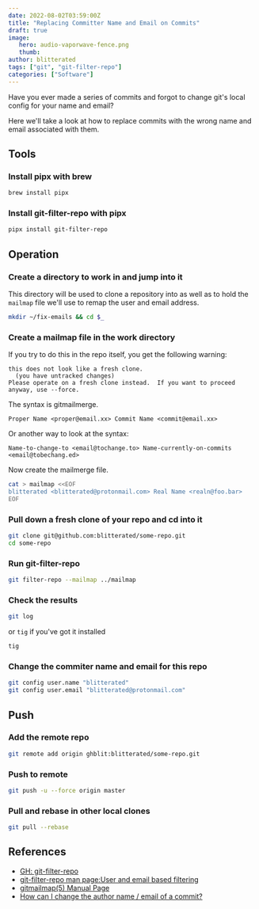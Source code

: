 ```yaml
---
date: 2022-08-02T03:59:00Z
title: "Replacing Committer Name and Email on Commits"
draft: true
image:
   hero: audio-vaporwave-fence.png
   thumb:
author: blitterated
tags: ["git", "git-filter-repo"]
categories: ["Software"]
---
```

Have you ever made a series of commits and forgot to change git's local config for your name and email?

Here we'll take a look at how to replace commits with the wrong name and email associated with them.

## Tools

### Install pipx with brew

```sh
brew install pipx
```

### Install git-filter-repo with pipx

```sh
pipx install git-filter-repo
```

## Operation

### Create a directory to work in and jump into it

This directory will be used to clone a repository into as well as to hold the `mailmap` file we'll use to remap the user and email address.

```sh
mkdir ~/fix-emails && cd $_
```

### Create a mailmap file in the work directory

If you try to do this in the repo itself, you get the following warning:

```Aborting: Refusing to destructively overwrite repo history since
this does not look like a fresh clone.
  (you have untracked changes)
Please operate on a fresh clone instead.  If you want to proceed
anyway, use --force.
```

The syntax is gitmailmerge.

```text
Proper Name <proper@email.xx> Commit Name <commit@email.xx>
```

Or another way to look at the syntax:

```text
Name-to-change-to <email@tochange.to> Name-currently-on-commits <email@tobechang.ed>
```

Now create the mailmerge file.

```sh
cat > mailmap <<EOF
blitterated <blitterated@protonmail.com> Real Name <realn@foo.bar>
EOF
```

### Pull down a fresh clone of your repo and cd into it

```sh
git clone git@github.com:blitterated/some-repo.git
cd some-repo
```

### Run git-filter-repo

```sh
git filter-repo --mailmap ../mailmap
```

### Check the results

```sh
git log
```

or `tig` if you've got it installed

```sh
tig
```

### Change the commiter name and email for this repo

```sh
git config user.name "blitterated"
git config user.email "blitterated@protonmail.com"
```

## Push

### Add the remote repo

```sh
git remote add origin ghblit:blitterated/some-repo.git
```

### Push to remote

```sh
git push -u --force origin master
```

### Pull and rebase in other local clones

```sh
git pull --rebase
```

## References

- [GH: git-filter-repo](https://github.com/newren/git-filter-repo#simple-example-with-comparisons)
- [git-filter-repo man page:User and email based filtering
](https://htmlpreview.github.io/?https://github.com/newren/git-filter-repo/blob/docs/html/git-filter-repo.html#_user_and_email_based_filtering)
- [gitmailmap(5) Manual Page](https://htmlpreview.github.io/?https://raw.githubusercontent.com/newren/git-filter-repo/docs/html/gitmailmap.html#_syntax)
- [How can I change the author name / email of a commit?](https://www.git-tower.com/learn/git/faq/change-author-name-email)
